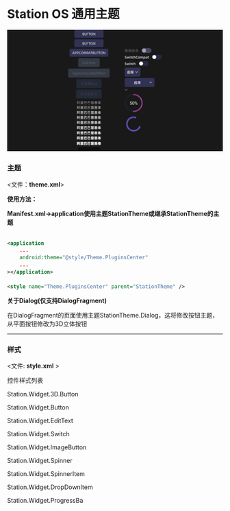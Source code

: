 # Station OS 通用主题

![图片alt](./img.png "截图")

### 主题
<文件：<b>theme.xml</b>>


**使用方法：**


**Manifest.xml->application使用主题StationTheme或继承StationTheme的主题**


```xml

<application
    ...
    android:theme="@style/Theme.PluginsCenter"
    ...
></application>

<style name="Theme.PluginsCenter" parent="StationTheme" />

```
**关于Dialog(仅支持DialogFragment)**


在DialogFragment的页面使用主题StationTheme.Dialog，这将修改按钮主题，从平面按钮修改为3D立体按钮

-------------

### 样式
<文件:  <b>style.xml</b>  >

控件样式列表

Station.Widget.3D.Button

Station.Widget.Button

Station.Widget.EditText

Station.Widget.Switch

Station.Widget.ImageButton

Station.Widget.Spinner

Station.Widget.SpinnerItem

Station.Widget.DropDownItem

Station.Widget.ProgressBa


